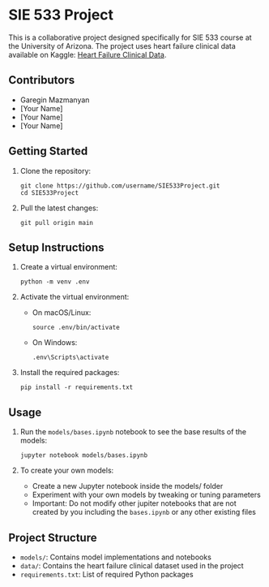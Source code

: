 # SIE 533 Project

This is a collaborative project designed specifically for SIE 533 course at the University of Arizona. The project uses heart failure clinical data available on Kaggle: [Heart Failure Clinical Data](https://www.kaggle.com/datasets/andrewmvd/heart-failure-clinical-data/data).

## Contributors

-   Garegin Mazmanyan
-   [Your Name]
-   [Your Name]
-   [Your Name]

## Getting Started

1. Clone the repository:

    ```
    git clone https://github.com/username/SIE533Project.git
    cd SIE533Project
    ```

2. Pull the latest changes:
    ```
    git pull origin main
    ```

## Setup Instructions

1. Create a virtual environment:

    ```
    python -m venv .env
    ```

2. Activate the virtual environment:

    - On macOS/Linux:
        ```
        source .env/bin/activate
        ```
    - On Windows:
        ```
        .env\Scripts\activate
        ```

3. Install the required packages:
    ```
    pip install -r requirements.txt
    ```

## Usage

1. Run the `models/bases.ipynb` notebook to see the base results of the models:

    ```
    jupyter notebook models/bases.ipynb
    ```

2. To create your own models:
    - Create a new Jupyter notebook inside the models/ folder
    - Experiment with your own models by tweaking or tuning parameters
    - Important: Do not modify other jupiter notebooks that are not created by you including the `bases.ipynb` or any other existing files

## Project Structure

-   `models/`: Contains model implementations and notebooks
-   `data/`: Contains the heart failure clinical dataset used in the project
-   `requirements.txt`: List of required Python packages

